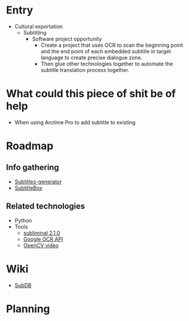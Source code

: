 # Entry
- Cultural exportation
  - Subtitling
    - Software project opportunity
      - Create a project that uses OCR to scan the beginning point and the end point of each embedded subtitle in target language to create precise dialogue zone.
      - Then glue other technologies together to automate the subtitle translation process together.

# What could this piece of shit be of help
- When using Arctime Pro to add subtitle to existing 

# Roadmap
## Info gathering
- [Subtitles-generator](https://github.com/nestyme/Subtitles-generator)
- [SubtitleBox](https://github.com/sameera-madushan/SubtitleBOX)
## Related technologies
- Python
- Tools
  - [subliminal 2.1.0](https://pypi.org/project/subliminal/)
  - [Google OCR API](https://cloud.google.com/vision/docs/ocr)
  - [OpenCV video](https://docs.opencv.org/master/dd/d43/tutorial_py_video_display.html)
# Wiki
- [SubDB](http://thesubdb.com/)

# Planning